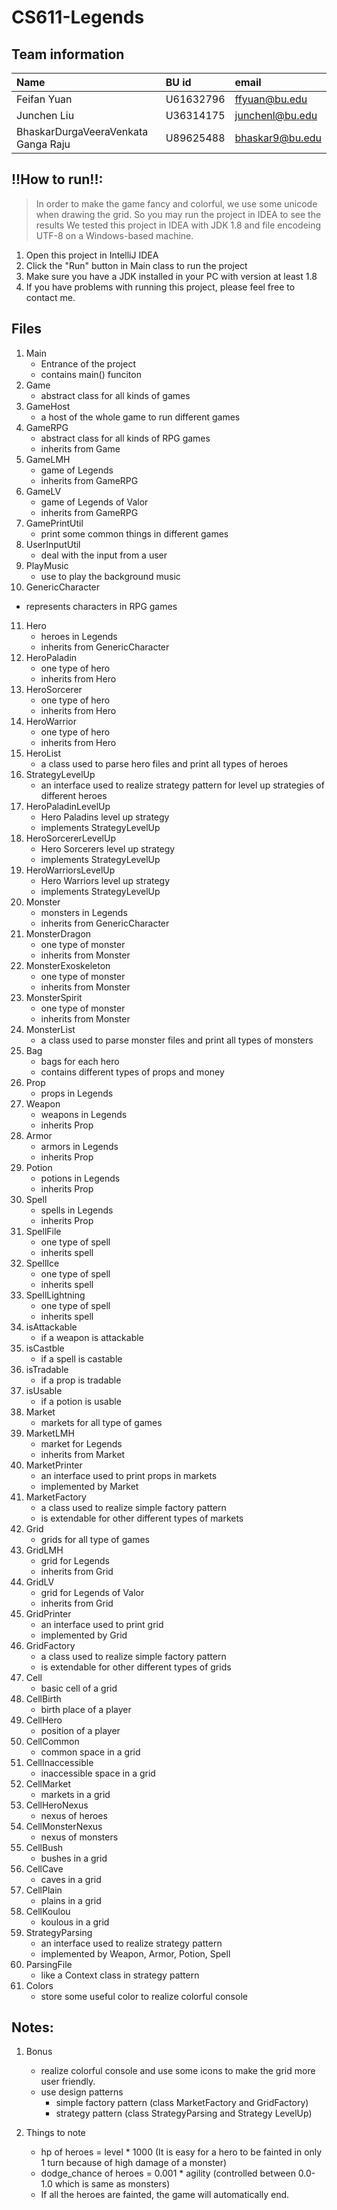 # CS611-Legends

Team information
-------------------------------------------------------------------------------------------------

| Name | BU id | email|
| :--- | :--- | :--- |
| Feifan Yuan| U61632796   | ffyuan@bu.edu |
| Junchen Liu                         | U36314175 | junchenl@bu.edu |
| BhaskarDurgaVeeraVenkata Ganga Raju | U89625488   | bhaskar9@bu.edu |

!!How to run!!:
-------------------------------------------------------------------------------------------------
> In order to make the game fancy and colorful, we use some unicode when drawing the grid. So you may run the project in IDEA to see the results
> We tested this project in IDEA with JDK 1.8 and file encodeing UTF-8 on a Windows-based machine.

1. Open this project in IntelliJ IDEA
2. Click the "Run" button in Main class to run the project
3. Make sure you have a JDK installed in your PC with version at least 1.8
4. If you have problems with running this project, please feel free to contact me.

Files
-------------------------------------------------------------------------------------------------

1. Main
   * Entrance of the project
   * contains main() funciton
2. Game
   * abstract class for all kinds of games
3. GameHost
   * a host of the whole game to run different games
4. GameRPG
   * abstract class for all kinds of RPG games
   * inherits from Game
5. GameLMH
   * game of Legends
   * inherits from GameRPG
6. GameLV
   * game of Legends of Valor
   * inherits from GameRPG
7. GamePrintUtil
   * print some common things in different games
8. UserInputUtil
   * deal with the input from a user
9. PlayMusic
   * use to play the background music
10. GenericCharacter
   * represents characters in RPG games
11. Hero
    * heroes in Legends
    * inherits from GenericCharacter
12. HeroPaladin
    * one type of hero 
    * inherits from Hero
13. HeroSorcerer
    * one type of hero 
    * inherits from Hero
14. HeroWarrior
    * one type of hero
    * inherits from Hero
15. HeroList
    * a class used to parse hero files and print all types of heroes
16. StrategyLevelUp
    * an interface used to realize strategy pattern for level up strategies of different heroes
17. HeroPaladinLevelUp
    * Hero Paladins level up strategy
    * implements StrategyLevelUp
18. HeroSorcererLevelUp
    * Hero Sorcerers level up strategy
    * implements StrategyLevelUp
19. HeroWarriorsLevelUp
    * Hero Warriors level up strategy
    * implements StrategyLevelUp
20. Monster
    * monsters in Legends
    * inherits from GenericCharacter
21. MonsterDragon
    * one type of monster 
    * inherits from Monster
22. MonsterExoskeleton
    * one type of monster
    * inherits from Monster
23. MonsterSpirit
    * one type of monster
    * inherits from Monster
24. MonsterList
    * a class used to parse monster files and print all types of monsters
25. Bag
    * bags for each hero
    * contains different types of props and money
26. Prop
    * props in Legends
27. Weapon
    * weapons in Legends
    * inherits Prop
28. Armor
    * armors in Legends
    * inherits Prop
29. Potion
    * potions in Legends
    * inherits Prop
30. Spell
    * spells in Legends
    * inherits Prop
31. SpellFile
    * one type of spell
    * inherits spell
32. SpellIce
    * one type of spell
    * inherits spell
33. SpellLightning
    * one type of spell
    * inherits spell
34. isAttackable
    * if a weapon is attackable
35. isCastble
    * if a spell is castable
36. isTradable
    * if a prop is tradable
37. isUsable
    * if a potion is usable
38. Market
    * markets for all type of games
39. MarketLMH
    * market for Legends
    * inherits from Market
40. MarketPrinter
    * an interface used to print props in markets
    * implemented by Market
41. MarketFactory
    * a class used to realize simple factory pattern
    * is extendable for other different types of markets
42. Grid
    * grids for all type of games
43. GridLMH
    * grid for Legends
    * inherits from Grid
44. GridLV
    * grid for Legends of Valor
    * inherits from Grid
45. GridPrinter
    * an interface used to print grid 
    * implemented by Grid
46. GridFactory
    * a class used to realize simple factory pattern
    * is extendable for other different types of grids
47. Cell
    * basic cell of a grid
48. CellBirth
    * birth place of a player
49. CellHero
    * position of a player
50. CellCommon
    * common space in a grid
51. CellInaccessible
    * inaccessible space in a grid
52. CellMarket
    * markets in a grid
53. CellHeroNexus
    * nexus of heroes
54. CellMonsterNexus
    * nexus of monsters
55. CellBush
    * bushes in a grid
56. CellCave
    * caves in a grid
57. CellPlain
    * plains in a grid
58. CellKoulou
    * koulous in a grid
59. StrategyParsing
    * an interface used to realize strategy pattern
    * implemented by Weapon, Armor, Potion, Spell
60. ParsingFile
    * like a Context class in strategy pattern
61. Colors
    * store some useful color to realize colorful console

Notes:
-------------------------------------------------------------------------------------------------

1. Bonus
   * realize colorful console and use some icons to make the grid more user friendly.
   * use design patterns
     * simple factory pattern (class MarketFactory and GridFactory) 
     * strategy pattern (class StrategyParsing and Strategy LevelUp)

2. Things to note
   * hp of heroes = level * 1000 (It is easy for a hero to be fainted in only 1 turn because of high damage of a monster)
   * dodge_chance of heroes = 0.001 * agility (controlled between 0.0-1.0 which is same as monsters)
   * If all the heroes are fainted, the game will automatically end.

